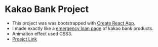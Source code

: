 Kakao Bank Project
===================
* This project was was bootstrapped with [Create React App](https://github.com/facebookincubator/create-react-app).
* I made exactly like a [emergency loan page](https://www.kakaobank.com/app/products/emergencyLoan/share) of kakao bank products.
* Animation effect used CSS3.
* [Proejct Link <i class="icon-link"></i>](http://kakao.baesujeong.me)

